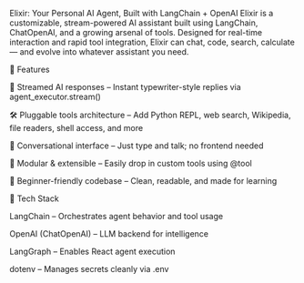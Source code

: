 Elixir: Your Personal AI Agent, Built with LangChain + OpenAI
Elixir is a customizable, stream-powered AI assistant built using LangChain, ChatOpenAI, and a growing arsenal of tools. Designed for real-time interaction and rapid tool integration, Elixir can chat, code, search, calculate — and evolve into whatever assistant you need.

🧠 Features

🤖 Streamed AI responses – Instant typewriter-style replies via agent_executor.stream()

🛠️ Pluggable tools architecture – Add Python REPL, web search, Wikipedia, file readers, shell access, and more

💬 Conversational interface – Just type and talk; no frontend needed

🧩 Modular & extensible – Easily drop in custom tools using @tool

🌱 Beginner-friendly codebase – Clean, readable, and made for learning

🔧 Tech Stack

LangChain – Orchestrates agent behavior and tool usage

OpenAI (ChatOpenAI) – LLM backend for intelligence

LangGraph – Enables React agent execution

dotenv – Manages secrets cleanly via .env
